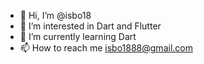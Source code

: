 - 👋 Hi, I’m @isbo18
- 👀 I’m interested in Dart and Flutter
- 🌱 I’m currently learning Dart
- 📫 How to reach me isbo1888@gmail.com

<!---
isbo18/isbo18 is a ✨ special ✨ repository because its `README.md` (this file) appears on your GitHub profile.
You can click the Preview link to take a look at your changes.
--->
